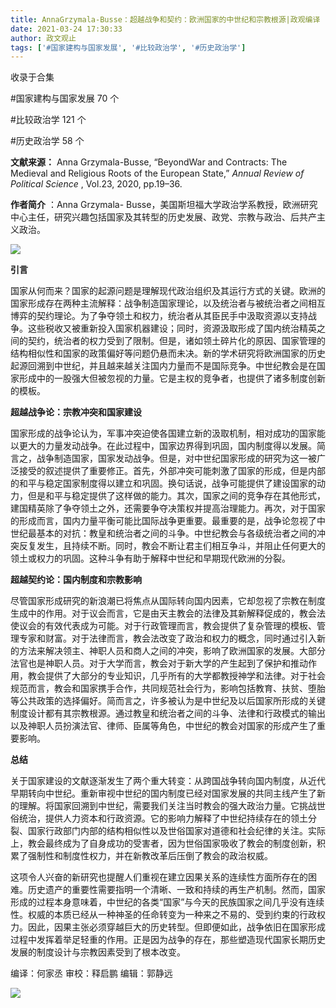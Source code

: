```yaml
---
title: AnnaGrzymala-Busse：超越战争和契约：欧洲国家的中世纪和宗教根源|政观编译
date: 2021-03-24 17:30:33
author: 政文观止
tags: ['#国家建构与国家发展', '#比较政治学', '#历史政治学']
---
```



收录于合集

#国家建构与国家发展 70 个

#比较政治学 121 个

#历史政治学 58 个

**文献来源：** Anna Grzymala-Busse, “BeyondWar and Contracts: The Medieval and
Religious Roots of the European State,” _Annual Review of Political Science_ ,
Vol.23, 2020, pp.19–36.

  

 **作者简介** ：Anna Grzymala-
Busse，美国斯坦福大学政治学系教授，欧洲研究中心主任，研究兴趣包括国家及其转型的历史发展、政党、宗教与政治、后共产主义政治。

  

![](/images/148/2.png)

  

  

  

 **引言**  

  

国家从何而来？国家的起源问题是理解现代政治组织及其运行方式的关键。欧洲的国家形成存在两种主流解释：战争制造国家理论，以及统治者与被统治者之间相互博弈的契约理论。为了争夺领土和权力，统治者从其臣民手中汲取资源以支持战争。这些税收又被重新投入国家机器建设；同时，资源汲取形成了国内统治精英之间的契约，统治者的权力受到了限制。但是，诸如领土碎片化的原因、国家管理的结构相似性和国家的政策偏好等问题仍悬而未决。新的学术研究将欧洲国家的历史起源回溯到中世纪，并且越来越关注国内力量而不是国际竞争。中世纪教会是在国家形成中的一股强大但被忽视的力量。它是主权的竞争者，也提供了诸多制度创新的模板。

  

 **超越战争论：宗教冲突和国家建设**

  

国家形成的战争论认为，军事冲突迫使各国建立新的汲取机制，相对成功的国家能以更大的力量发动战争。在此过程中，国家边界得到巩固，国内制度得以发展。简言之，战争制造国家，国家发动战争。但是，对中世纪国家形成的研究为这一被广泛接受的叙述提供了重要修正。首先，外部冲突可能刺激了国家的形成，但是内部的和平与稳定国家制度得以建立和巩固。换句话说，战争可能提供了建设国家的动力，但是和平与稳定提供了这样做的能力。其次，国家之间的竞争存在其他形式，建国精英除了争夺领土之外，还需要争夺决策权并提高治理能力。再次，对于国家的形成而言，国内力量平衡可能比国际战争更重要。最重要的是，战争论忽视了中世纪最基本的对抗：教皇和统治者之间的斗争。中世纪教会与各级统治者之间的冲突反复发生，且持续不断。同时，教会不断让君主们相互争斗，并阻止任何更大的领土或权力的巩固。这种斗争有助于解释中世纪和早期现代欧洲的分裂。

  

 **超越契约论：国内制度和宗教影响**  

  

尽管国家形成研究的新浪潮已将焦点从国际转向国内因素，它却忽视了宗教在制度生成中的作用。对于议会而言，它是由天主教会的法律及其新解释促成的，教会法使议会的有效代表成为可能。对于行政管理而言，教会提供了复杂管理的模板、管理专家和财富。对于法律而言，教会法改变了政治和权力的概念，同时通过引入新的方法来解决领主、神职人员和商人之间的冲突，影响了欧洲国家的发展。大部分法官也是神职人员。对于大学而言，教会对于新大学的产生起到了保护和推动作用，教会提供了大部分的专业知识，几乎所有的大学都教授神学和法律。对于社会规范而言，教会和国家携手合作，共同规范社会行为，影响包括教育、扶贫、堕胎等公共政策的选择偏好。简而言之，许多被认为是中世纪及以后国家所形成的关键制度设计都有其宗教根源。通过教皇和统治者之间的斗争、法律和行政模式的输出以及神职人员扮演法官、律师、臣属等角色，中世纪的教会对国家的形成产生了重要影响。

  

 **总结**

  

关于国家建设的文献逐渐发生了两个重大转变：从跨国战争转向国内制度，从近代早期转向中世纪。重新审视中世纪的国内制度已经对国家发展的共同主线产生了新的理解。将国家回溯到中世纪，需要我们关注当时教会的强大政治力量。它挑战世俗统治，提供人力资本和行政资源。它的影响力解释了中世纪持续存在的领土分裂、国家行政部门内部的结构相似性以及世俗国家对道德和社会纪律的关注。实际上，教会最终成为了自身成功的受害者，因为世俗国家吸收了教会的制度创新，积累了强制性和制度性权力，并在新教改革后压倒了教会的政治权威。

  

这项令人兴奋的新研究也提醒人们重视在建立因果关系的连续性方面所存在的困难。历史遗产的重要性需要指明一个清晰、一致和持续的再生产机制。然而，国家形成的过程本身意味着，中世纪的各类“国家”与今天的民族国家之间几乎没有连续性。权威的本质已经从一种神圣的任命转变为一种来之不易的、受到约束的行政权力。因此，因果主张必须穿越巨大的历史转型。但即便如此，战争依旧在国家形成过程中发挥着举足轻重的作用。正是因为战争的存在，那些塑造现代国家长期历史发展的制度设计与宗教因素受到了根本改变。

  

编译：何家丞 审校：释启鹏 编辑：郭静远

  

![](/images/148/3.jpeg)

  

